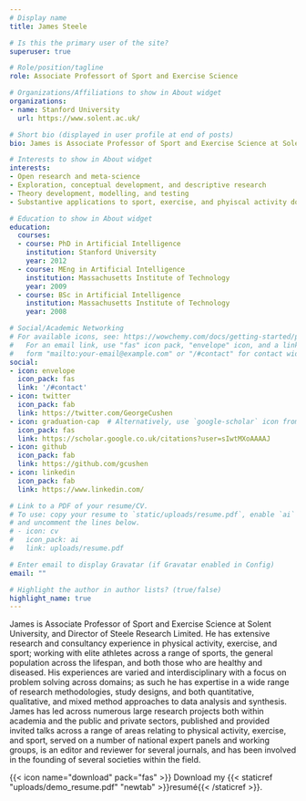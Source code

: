 ```yaml
---
# Display name
title: James Steele

# Is this the primary user of the site?
superuser: true

# Role/position/tagline
role: Associate Professort of Sport and Exercise Science

# Organizations/Affiliations to show in About widget
organizations:
- name: Stanford University
  url: https://www.solent.ac.uk/

# Short bio (displayed in user profile at end of posts)
bio: James is Associate Professor of Sport and Exercise Science at Solent University, and Director of Steele Research Limited. He has extensive research and consultancy experience in physical activity, exercise, and sport; working with elite athletes across a range of sports, the general population across the lifespan, and both those who are healthy and diseased. His experiences are varied and interdisciplinary with a focus on problem solving across domains; as such he has expertise in a wide range of research methodologies, study designs, and both quantitative, qualitative, and mixed method approaches to data analysis and synthesis. James has led across numerous large research projects both within academia and the public and private sectors, published and provided invited talks across a range of areas relating to physical activity, exercise, and sport, served on a number of national expert panels and working groups, is an editor and reviewer for several journals, and has been involved in the founding of several societies within the field.

# Interests to show in About widget
interests:
- Open research and meta-science
- Exploration, conceptual development, and descriptive research
- Theory development, modelling, and testing
- Substantive applications to sport, exercise, and phyiscal activity domains

# Education to show in About widget
education:
  courses:
  - course: PhD in Artificial Intelligence
    institution: Stanford University
    year: 2012
  - course: MEng in Artificial Intelligence
    institution: Massachusetts Institute of Technology
    year: 2009
  - course: BSc in Artificial Intelligence
    institution: Massachusetts Institute of Technology
    year: 2008

# Social/Academic Networking
# For available icons, see: https://wowchemy.com/docs/getting-started/page-builder/#icons
#   For an email link, use "fas" icon pack, "envelope" icon, and a link in the
#   form "mailto:your-email@example.com" or "/#contact" for contact widget.
social:
- icon: envelope
  icon_pack: fas
  link: '/#contact'
- icon: twitter
  icon_pack: fab
  link: https://twitter.com/GeorgeCushen
- icon: graduation-cap  # Alternatively, use `google-scholar` icon from `ai` icon pack
  icon_pack: fas
  link: https://scholar.google.co.uk/citations?user=sIwtMXoAAAAJ
- icon: github
  icon_pack: fab
  link: https://github.com/gcushen
- icon: linkedin
  icon_pack: fab
  link: https://www.linkedin.com/

# Link to a PDF of your resume/CV.
# To use: copy your resume to `static/uploads/resume.pdf`, enable `ai` icons in `params.toml`, 
# and uncomment the lines below.
# - icon: cv
#   icon_pack: ai
#   link: uploads/resume.pdf

# Enter email to display Gravatar (if Gravatar enabled in Config)
email: ""

# Highlight the author in author lists? (true/false)
highlight_name: true
---
```


James is Associate Professor of Sport and Exercise Science at Solent University, and Director of Steele Research Limited. He has extensive research and consultancy experience in physical activity, exercise, and sport; working with elite athletes across a range of sports, the general population across the lifespan, and both those who are healthy and diseased. His experiences are varied and interdisciplinary with a focus on problem solving across domains; as such he has expertise in a wide range of research methodologies, study designs, and both quantitative, qualitative, and mixed method approaches to data analysis and synthesis. James has led across numerous large research projects both within academia and the public and private sectors, published and provided invited talks across a range of areas relating to physical activity, exercise, and sport, served on a number of national expert panels and working groups, is an editor and reviewer for several journals, and has been involved in the founding of several societies within the field.

{{< icon name="download" pack="fas" >}} Download my {{< staticref "uploads/demo_resume.pdf" "newtab" >}}resumé{{< /staticref >}}.
